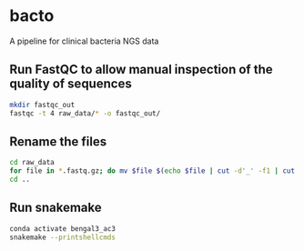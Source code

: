 # bacto
A pipeline for clinical bacteria NGS data

## Run FastQC to allow manual inspection of the quality of sequences
```sh
mkdir fastqc_out
fastqc -t 4 raw_data/* -o fastqc_out/
```

## Rename the files
```sh
cd raw_data
for file in *.fastq.gz; do mv $file $(echo $file | cut -d'_' -f1 | cut -d'-' -f1-2)_$(echo $file | cut -d'_' -f4).fastq.gz; done
cd ..
```

## Run snakemake
```sh
conda activate bengal3_ac3
snakemake --printshellcmds
```
